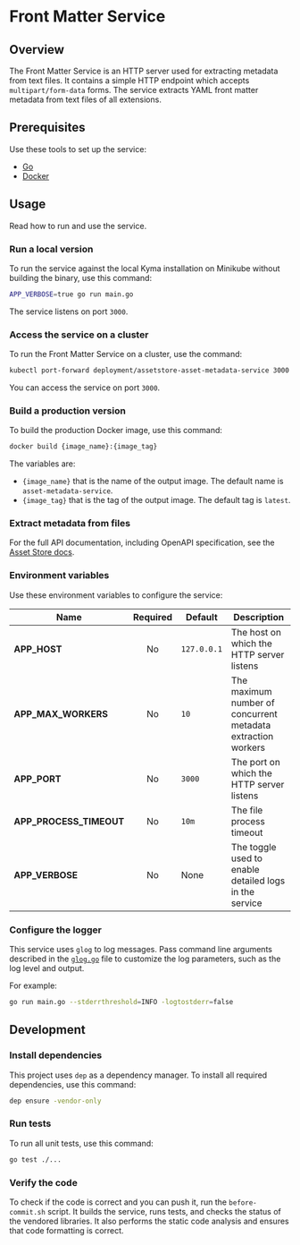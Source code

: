 # Front Matter Service

## Overview

The Front Matter Service is an HTTP server used for extracting metadata from text files. It contains a simple HTTP endpoint which accepts `multipart/form-data` forms. The service extracts YAML front matter metadata from text files of all extensions.

## Prerequisites

Use these tools to set up the service:

- [Go](https://golang.org)
- [Docker](https://www.docker.com/)

## Usage

Read how to run and use the service.

### Run a local version

To run the service against the local Kyma installation on Minikube without building the binary, use this command:

```bash
APP_VERBOSE=true go run main.go
```

The service listens on port `3000`.

### Access the service on a cluster

To run the Front Matter Service on a cluster, use the command:

```bash
kubectl port-forward deployment/assetstore-asset-metadata-service 3000:3000 -n kyma-system
```

You can access the service on port `3000`.

### Build a production version

To build the production Docker image, use this command:

```bash
docker build {image_name}:{image_tag}
```

The variables are:

- `{image_name}` that is the name of the output image. The default name is `asset-metadata-service`.
- `{image_tag}` that is the tag of the output image. The default tag is `latest`.

### Extract metadata from files

For the full API documentation, including OpenAPI specification, see the [Asset Store docs](https://kyma-project.io/docs/master/components/asset-store#details-asset-metadata-service).

### Environment variables

Use these environment variables to configure the service:

| Name | Required | Default | Description |
|------|:----------:|---------|-------------|
| **APP_HOST** | No | `127.0.0.1` | The host on which the HTTP server listens |
| **APP_MAX_WORKERS** | No | `10` | The maximum number of concurrent metadata extraction workers |
| **APP_PORT** | No | `3000` | The port on which the HTTP server listens |
| **APP_PROCESS_TIMEOUT** | No | `10m` | The file process timeout |
| **APP_VERBOSE** | No | None | The toggle used to enable detailed logs in the service |


### Configure the logger

This service uses `glog` to log messages. Pass command line arguments described in the [`glog.go`](https://github.com/golang/glog/blob/master/glog.go) file to customize the log parameters, such as the log level and output.

For example:

```bash
go run main.go --stderrthreshold=INFO -logtostderr=false
```

## Development

### Install dependencies

This project uses `dep` as a dependency manager. To install all required dependencies, use this command:

```bash
dep ensure -vendor-only
```

### Run tests

To run all unit tests, use this command:

```bash
go test ./...
```

### Verify the code

To check if the code is correct and you can push it, run the `before-commit.sh` script. It builds the service, runs tests, and checks the status of the vendored libraries. It also performs the static code analysis and ensures that code formatting is correct.
